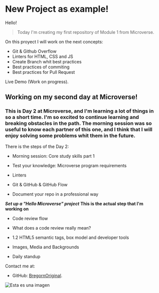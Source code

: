 # New Project as example!

Hello!

> Today I'm creating my first repository of Module 1 from Microverse.

On this proyect I will work on the next concepts:

- Git & Github Overflow
- Linters for HTML, CSS and JS
- Create Branch whit best practices
- Best practices of commiting
- Best practices for Pull Request

Live Demo (Work on progress).

## Working on my second day at Microverse!

### This is Day 2 at Microverse, and I'm learning a lot of things in so a short time. I'm so excited to continue learning and breaking obstacles in the path. The morning session was so useful to know each partner of this one, and I think that I will enjoy solving some problems whit them in the future.

There is the steps of the Day 2:

- Morning session: Core study skills part 1

- Test your knowledge: Microverse program requirements

- Linters

- Git & GitHub & GitHub Flow

- Document your repo in a professional way

**_Set up a "Hello Microverse" project_** **This is the actual step that I'm working on**

- Code review flow

- What does a code review really mean?

- 1.2 HTML5 semantic tags, box model and developer tools

- Images, Media and Backgrounds

- Daily standup

Contact me at:

- GitHub: [BregornOriginal](https://github.com/BregornOriginal).

![Esta es una imagen](https://camo.githubusercontent.com/38f113b96a368dfb7f634d2f2da97e7b8c748042d2a284b97c3fad048bb3ff55/68747470733a2f2f6d69726f2e6d656469756d2e636f6d2f6d61782f323733322f312a6d74736b3366515f4252656d466964686b656c3364412e706e67)
